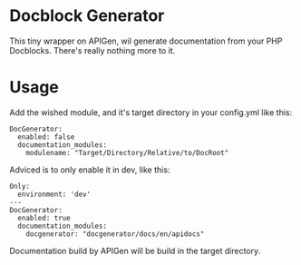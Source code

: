 # Docblock Generator

This tiny wrapper on APIGen, wil generate documentation from your PHP Docblocks. There's really nothing more to it.

# Usage

Add the wished module, and it's target directory in your config.yml like this:
```YML
DocGenerator:
  enabled: false
  documentation_modules:
    modulename: "Target/Directory/Relative/to/DocRoot"
```
Adviced is to only enable it in dev, like this:
```YML
Only:
  environment: 'dev'
---
DocGenerator:
  enabled: true
  documentation_modules:
    docgenerator: "docgenerator/docs/en/apidocs"
```
Documentation build by APIGen will be build in the target directory.
